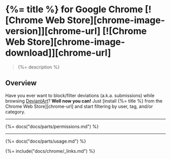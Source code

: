 # {%= title %} for Google Chrome [![Chrome Web Store][chrome-image-version]][chrome-url] [![Chrome Web Store][chrome-image-download]][chrome-url]

> {%= description %}

## Overview

Have you ever want to block/filter deviations (a.k.a. submissions) while browsing [DeviantArt](https://www.deviantart.com)? **Well now you can!** Just [install {%= title %} from the Chrome Web Store][chrome-url] and start filtering by user, tag, and/or category.

* * *

{%= docs("docs/parts/permissions.md") %}

* * *

{%= docs("docs/parts/usage.md") %}

{%= include("docs/chrome/_links.md") %}
